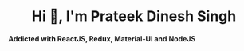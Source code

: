 <h1 align="center">Hi 👋, I'm Prateek Dinesh Singh</h1>
<h4 align="left">Addicted with ReactJS, Redux, Material-UI and NodeJS</h4>





